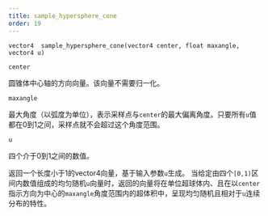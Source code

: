 ```yaml
---
title: sample_hypersphere_cone
order: 19
---
```

`vector4  sample_hypersphere_cone(vector4 center, float maxangle, vector4 u)`

`center`

圆锥体中心轴的方向向量。该向量不需要归一化。

`maxangle`

最大角度（以弧度为单位），表示采样点与`center`的最大偏离角度。只要所有`u`值都在0到1之间，采样点就不会超过这个角度范围。

`u`

四个介于0到1之间的数值。

返回一个长度小于1的vector4向量，基于输入参数`u`生成。
当给定由四个`[0,1)`区间内数值组成的均匀随机`u`向量时，返回的向量将在单位超球体内、且在以`center`指示方向为中心的`maxangle`角度范围内的超体积中，呈现均匀随机且相对于`u`连续分布的特性。